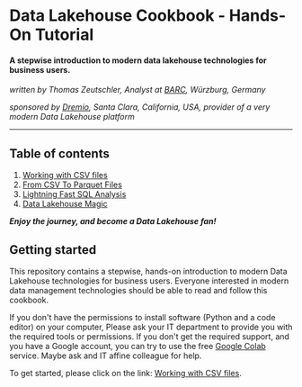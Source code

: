# Data Lakehouse Cookbook - Hands-On Tutorial

#### A stepwise introduction to modern data lakehouse technologies for business users.


*written by Thomas Zeutschler, Analyst at [BARC](https://barc.com), Würzburg, Germany*
 
*sponsored by [Dremio](https://www.dremio.com), Santa Clara, California, USA, provider of a very modern Data Lakehouse platform*

---------

## Table of contents

1. [Working with CSV files](01_working_with_csv_files.ipynb)
2. [From CSV To Parquet Files](02_from_csv_to_parquet_files.ipynb)
3. [Lightning Fast SQL Analysis](03_lightning_fast_sql_analysis.ipynb)
4. [Data Lakehouse Magic](04_data_lakehouse_magic.ipynb)

***Enjoy the journey, and become a Data Lakehouse fan!***

## Getting started
This repository contains a stepwise, hands-on introduction to modern Data Lakehouse technologies for business users.
Everyone interested in modern data management technologies should be able to read and follow this cookbook.

If you don't have the permissions to install software (Python and a code editor) on your computer, 
Please ask your IT department to provide you with the required tools or permissions. If you don't 
get the required support, and you have a Google account, you can try to use the free 
[Google Colab](https://colab.research.google.com/notebooks/intro.ipynb) service. Maybe
ask and IT affine colleague for help. 

To get started, please click on the link: [Working with CSV files](01_working_with_csv_files.ipynb).




